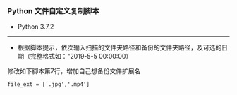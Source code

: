 ### Python 文件自定义复制脚本

- Python 3.7.2

---

- 根据脚本提示，依次输入扫描的文件夹路径和备份的文件夹路径，及可选的日期（完整格式如："2019-5-5 00:00:00）
 
 修改如下脚本第7行，增加自己想备份文件扩展名
 
```
file_ext = ['.jpg','.mp4']   
```

